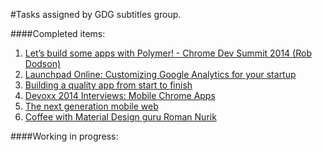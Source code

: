 #Tasks assigned by GDG subtitles group.


####Completed items:

 1. [Let’s build some apps with Polymer! - Chrome Dev Summit 2014 (Rob Dodson)](https://www.youtube.com/watch?v=kV0hgdMpH28)
 2. [Launchpad Online: Customizing Google Analytics for your startup](https://www.youtube.com/watch?v=WLO3vVEsO9o)
 3. [Building a quality app from start to finish](https://www.youtube.com/watch?v=gfGuGdHdFJI)
 4. [Devoxx 2014 Interviews: Mobile Chrome Apps](https://www.youtube.com/watch?v=7cRHRIelwVA)
 5. [The next generation mobile web](https://www.youtube.com/watch?v=iZZdhTUP5qg)
 6. [Coffee with Material Design guru Roman Nurik](https://www.youtube.com/watch?v=iTBEEJ9DQck&index=26)


####Working in progress:
